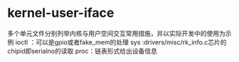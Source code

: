 # kernel-user-iface
多个单元文件分别列举内核与用户空间交互常用措施，并以实际开发中的使用为示例
ioctl ：可以是gpio或者fake_mem的处理
sys :drivers/misc/rk_info.c芯片的chipid即serialno的读取
proc：链表形式给出设备信息

